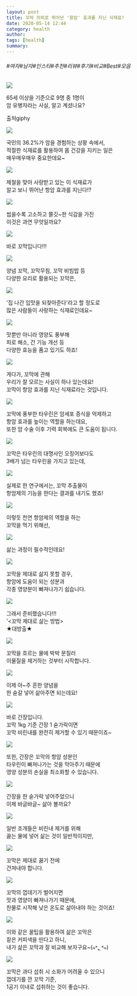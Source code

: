 ```yaml
---
layout: post
title: 꼬막 의외로 뛰어난 '항암' 효과를 지닌 식재료!
date: 2020-05-14 12:44
category: health
author: 
tags: [health]
summary: 
---
```


###### #여자#남자#인스타#추천#리뷰#후기#비교#Best#모음

  
![](https://t1.daumcdn.net/liveboard/mboon/389823a02310491187bc22fdcc2cca31.gif)

65세 이상을 기준으로 9명 중 1명이  
암 유병자라는 사실, 알고 계셨나요?  

출처giphy

![](https://img1.daumcdn.net/thumb/R720x0/?fname=https%3A%2F%2Ft1.daumcdn.net%2Fliveboard%2Fmboon%2Fcf90c71f9070455197ecbe527d509bf7.png)

국민의 36.2%가 암을 경험하는 상황 속에서,  
적절한 식재료를 활용하여 몸 건강을 지키는 일은  
매우매우매우 중요한데요~  

![](https://img1.daumcdn.net/thumb/R720x0/?fname=https%3A%2F%2Ft1.daumcdn.net%2Fliveboard%2Fmboon%2Fcf8f5e2701e145b2a093be3848784398.png)

제철을 맞아 사랑받고 있는 이 식재료가  
알고 보니 뛰어난 항암 효과를 지닌다!?  

![](https://img1.daumcdn.net/thumb/R720x0/?fname=https%3A%2F%2Ft1.daumcdn.net%2Fliveboard%2Fmboon%2F79e1172c70384c0faa9b661bbd7c4afa.png)

씹을수록 고소하고 쫄깃~한 식감을 가진  
이것은 과연 무엇일까요?  

![](https://img1.daumcdn.net/thumb/R720x0/?fname=https%3A%2F%2Ft1.daumcdn.net%2Fliveboard%2Fmboon%2F5108351a45904cb9a6ab5e14543212fc.png)

바로 꼬막입니다!!!  

![](https://img1.daumcdn.net/thumb/R720x0/?fname=https%3A%2F%2Ft1.daumcdn.net%2Fliveboard%2Fmboon%2F0741469af20e45b2a448e5b5bb1c0d16.png)

양념 꼬막, 꼬막무침, 꼬막 비빔밥 등  
다양한 요리로 활용되는 꼬막은,  

![](https://img1.daumcdn.net/thumb/R720x0/?fname=https%3A%2F%2Ft1.daumcdn.net%2Fliveboard%2Fmboon%2Fceb18a82e7454d6f9f51e0e36f475bde.png)

'집 나간 입맛을 되찾아준다'라고 할 정도로  
많은 사람들이 사랑하는 식재료인데요~  

![](https://img1.daumcdn.net/thumb/R720x0/?fname=https%3A%2F%2Ft1.daumcdn.net%2Fliveboard%2Fmboon%2F737780715b20446183b9b7995d735bc5.png)

맛뿐만 아니라 영양도 풍부해  
피로 해소, 간 기능 개선 등  
다양한 효능을 품고 있기도 하죠!  

![](https://img1.daumcdn.net/thumb/R720x0/?fname=https%3A%2F%2Ft1.daumcdn.net%2Fliveboard%2Fmboon%2F64a8bdebe85748eb8a14f02d18135ba6.png)

게다가, 꼬막에 관해  
우리가 잘 모르는 사실이 하나 있는데요!  
꼬막이 항암 효과를 지닌 식재료라는 것입니다.  

![](https://img1.daumcdn.net/thumb/R720x0/?fname=https%3A%2F%2Ft1.daumcdn.net%2Fliveboard%2Fmboon%2F9038c549ff2b47aea6a1494efdd58c20.JPG)

꼬막에 풍부한 타우린은 암세포 증식을 억제하고  
항암 효과를 높이는 역할을 하는데요,  
또한 암 수술 이후 기력 회복에도 큰 도움이 됩니다.  

![](https://img1.daumcdn.net/thumb/R720x0/?fname=https%3A%2F%2Ft1.daumcdn.net%2Fliveboard%2Fmboon%2Ff1ca01d2d9e0488f85b12df8b998a7aa.png)

꼬막은 타우린의 대명사인 오징어보다도  
3배가 넘는 타우린을 가지고 있는데,  

![](https://img1.daumcdn.net/thumb/R720x0/?fname=https%3A%2F%2Ft1.daumcdn.net%2Fliveboard%2Fmboon%2Fbec1efaccd6e416a91498517929853a2.png)

실제로 한 연구에서는, 꼬막 추출물이  
항암제의 기능을 한다는 결과를 내기도 했죠!  

![](https://img1.daumcdn.net/thumb/R720x0/?fname=https%3A%2F%2Ft1.daumcdn.net%2Fliveboard%2Fmboon%2Ff34b2ec04f974797bcff1f96dd215284.png)

이렇듯 천연 항암제의 역할을 하는  
꼬막을 먹기 위해선,  

![](https://img1.daumcdn.net/thumb/R720x0/?fname=https%3A%2F%2Ft1.daumcdn.net%2Fliveboard%2Fmboon%2Ff835f27aacf14ca191e8a37965e36447.png)

삶는 과정이 필수적인데요!  

![](https://img1.daumcdn.net/thumb/R720x0/?fname=https%3A%2F%2Ft1.daumcdn.net%2Fliveboard%2Fmboon%2F9dfe1299943c49ac9345cc6bfb19bed9.png)

꼬막을 제대로 삶지 못할 경우,  
항암에 도움이 되는 성분과  
각종 영양분이 빠져나가기 쉽습니다.  

![](https://img1.daumcdn.net/thumb/R720x0/?fname=https%3A%2F%2Ft1.daumcdn.net%2Fliveboard%2Fmboon%2Fbd3355cb4acb4b72ab5a600cb22fa42c.png)

그래서 준비했습니다!!!  
'<꼬막 제대로 삶는 방법>  
★대방출★  

![](https://t1.daumcdn.net/liveboard/mboon/6002f81d48654a1eaa66e3ead00d99dd.gif)

꼬막을 흐르는 물에 박박 문질러  
이물질을 제거하는 것부터 시작합니다.  

![](https://img1.daumcdn.net/thumb/R720x0/?fname=https%3A%2F%2Ft1.daumcdn.net%2Fliveboard%2Fmboon%2Fdf69a3ff37f644f889527a4a4373353d.png)

이제 아~주 흔한 양념을  
한 숟갈 넣어 삶아주면 되는데요!  

![](https://img1.daumcdn.net/thumb/R720x0/?fname=https%3A%2F%2Ft1.daumcdn.net%2Fliveboard%2Fmboon%2Fda81d7dbc14e488f97661daa5fc2e0bb.png)

바로 간장입니다.  
꼬막 1kg 기준 간장 1 숟가락이면  
꼬막 비린내를 완전히 제거할 수 있기 때문이죠~  

![](https://img1.daumcdn.net/thumb/R720x0/?fname=https%3A%2F%2Ft1.daumcdn.net%2Fliveboard%2Fmboon%2F4c7625b5570c4630a7d4ecf36f4d5058.JPG)

또한, 간장은 꼬막의 항암 성분인  
타우린이 빠져나가는 것을 막아주기 때문에  
영양 성분의 손실을 최소화할 수 있습니다.  

![](https://t1.daumcdn.net/liveboard/mboon/6d4f30823ae24455be5cde640f482cd1.gif)

간장을 한 숟가락 넣어주었으니  
이제 바글바글~ 삶아 볼까요?  

![](https://img1.daumcdn.net/thumb/R720x0/?fname=https%3A%2F%2Ft1.daumcdn.net%2Fliveboard%2Fmboon%2F38bdff33f2eb4c46b838f371b454282f.png)

일반 조개들은 비린내 제거를 위해  
끓는 물에 넣어 삶는 것이 일반적이지만,  

![](https://img1.daumcdn.net/thumb/R720x0/?fname=https%3A%2F%2Ft1.daumcdn.net%2Fliveboard%2Fmboon%2Fe8363fb0a37a4277961eace910c1687a.png)

꼬막은 제대로 끓기 전에  
건져내야 합니다.  

![](https://img1.daumcdn.net/thumb/R720x0/?fname=https%3A%2F%2Ft1.daumcdn.net%2Fliveboard%2Fmboon%2F83aff97adb9e477bae66d2e6fe1fe6bf.png)

꼬막의 껍데기가 벌어지면  
맛과 영양이 빠져나가기 때문에,  
찬물로 시작해 낮은 온도로 삶아내야 하는 것이죠!  

![](https://img1.daumcdn.net/thumb/R720x0/?fname=https%3A%2F%2Ft1.daumcdn.net%2Fliveboard%2Fmboon%2Fdd5d43e9cea3440a8c05866898b9eaab.png)

이와 같은 꿀팁을 활용하여 삶은 꼬막은  
짙은 커피색을 띤다고 하니,  
내가 삶은 꼬막과 잘 비교해 보자구요~(๑˃؂˂๑)  

![](https://img1.daumcdn.net/thumb/R720x0/?fname=https%3A%2F%2Ft1.daumcdn.net%2Fliveboard%2Fmboon%2F59eefbd0537b4cd1bc245afe99225d92.png)

꼬막은 과다 섭취 시 소화가 어려울 수 있으니  
껍데기를 깐 꼬막 기준,  
1공기 이내로 섭취하는 것이 좋습니다.